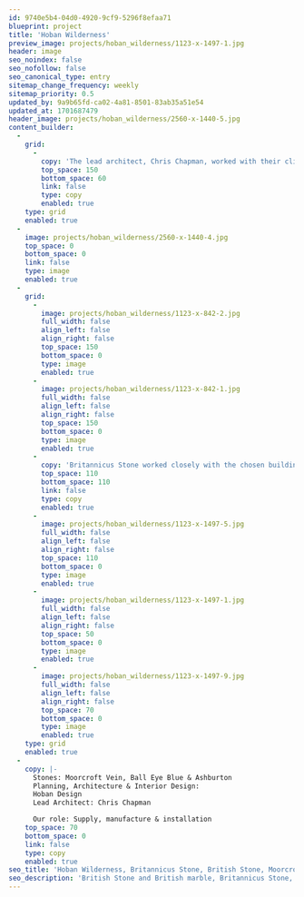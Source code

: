 ```yaml
---
id: 9740e5b4-04d0-4920-9cf9-5296f8efaa71
blueprint: project
title: 'Hoban Wilderness'
preview_image: projects/hoban_wilderness/1123-x-1497-1.jpg
header: image
seo_noindex: false
seo_nofollow: false
seo_canonical_type: entry
sitemap_change_frequency: weekly
sitemap_priority: 0.5
updated_by: 9a9b65fd-ca02-4a81-8501-83ab35a51e54
updated_at: 1701687479
header_image: projects/hoban_wilderness/2560-x-1440-5.jpg
content_builder:
  -
    grid:
      -
        copy: 'The lead architect, Chris Chapman, worked with their client to outline a brief, which included a minimum of new construction but included heavy refurbishment of the majority of the spaces, including an extensive joinery package that included the kitchen, master suite, wine storage, and bathrooms.'
        top_space: 150
        bottom_space: 60
        link: false
        type: copy
        enabled: true
    type: grid
    enabled: true
  -
    image: projects/hoban_wilderness/2560-x-1440-4.jpg
    top_space: 0
    bottom_space: 0
    link: false
    type: image
    enabled: true
  -
    grid:
      -
        image: projects/hoban_wilderness/1123-x-842-2.jpg
        full_width: false
        align_left: false
        align_right: false
        top_space: 150
        bottom_space: 0
        type: image
        enabled: true
      -
        image: projects/hoban_wilderness/1123-x-842-1.jpg
        full_width: false
        align_left: false
        align_right: false
        top_space: 150
        bottom_space: 0
        type: image
        enabled: true
      -
        copy: 'Britannicus Stone worked closely with the chosen building contractor to deliver this interior refurbishment package that transformed the house into one of the most desirable properties in Wimbledon.'
        top_space: 110
        bottom_space: 110
        link: false
        type: copy
        enabled: true
      -
        image: projects/hoban_wilderness/1123-x-1497-5.jpg
        full_width: false
        align_left: false
        align_right: false
        top_space: 110
        bottom_space: 0
        type: image
        enabled: true
      -
        image: projects/hoban_wilderness/1123-x-1497-1.jpg
        full_width: false
        align_left: false
        align_right: false
        top_space: 50
        bottom_space: 0
        type: image
        enabled: true
      -
        image: projects/hoban_wilderness/1123-x-1497-9.jpg
        full_width: false
        align_left: false
        align_right: false
        top_space: 70
        bottom_space: 0
        type: image
        enabled: true
    type: grid
    enabled: true
  -
    copy: |-
      Stones: Moorcroft Vein, Ball Eye Blue & Ashburton
      Planning, Architecture & Interior Design:
      Hoban Design
      Lead Architect: Chris Chapman

      Our role: Supply, manufacture & installation
    top_space: 70
    bottom_space: 0
    link: false
    type: copy
    enabled: true
seo_title: 'Hoban Wilderness, Britannicus Stone, British Stone, Moorcroft Vein'
seo_description: 'British Stone and British marble, Britannicus Stone, The Shining Stones of Britain. British polished stone. Moorcroft, Moorcroft Vein.'
---
```

